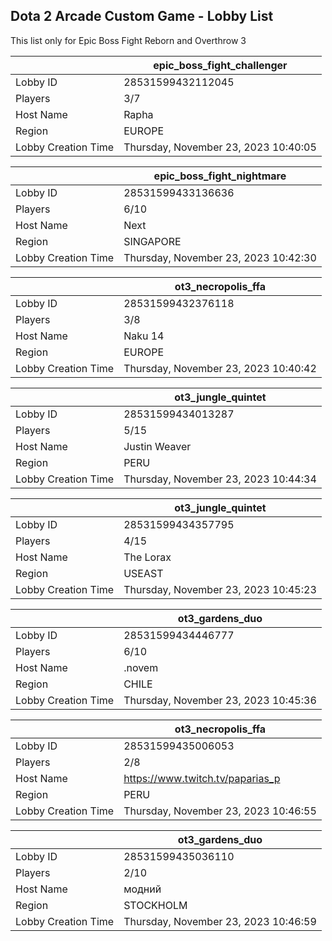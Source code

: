 ## Dota 2 Arcade Custom Game - Lobby List

This list only for Epic Boss Fight Reborn and Overthrow 3

|  | epic_boss_fight_challenger |
| ------ | ------ |
| Lobby ID | 28531599432112045 |
| Players | 3/7 |
| Host Name | Rapha |
| Region | EUROPE |
| Lobby Creation Time | Thursday, November 23, 2023 10:40:05 |


|  | epic_boss_fight_nightmare |
| ------ | ------ |
| Lobby ID | 28531599433136636 |
| Players | 6/10 |
| Host Name | Next |
| Region | SINGAPORE |
| Lobby Creation Time | Thursday, November 23, 2023 10:42:30 |


|  | ot3_necropolis_ffa |
| ------ | ------ |
| Lobby ID | 28531599432376118 |
| Players | 3/8 |
| Host Name | Naku 14 |
| Region | EUROPE |
| Lobby Creation Time | Thursday, November 23, 2023 10:40:42 |


|  | ot3_jungle_quintet |
| ------ | ------ |
| Lobby ID | 28531599434013287 |
| Players | 5/15 |
| Host Name | Justin Weaver |
| Region | PERU |
| Lobby Creation Time | Thursday, November 23, 2023 10:44:34 |


|  | ot3_jungle_quintet |
| ------ | ------ |
| Lobby ID | 28531599434357795 |
| Players | 4/15 |
| Host Name | The Lorax |
| Region | USEAST |
| Lobby Creation Time | Thursday, November 23, 2023 10:45:23 |


|  | ot3_gardens_duo |
| ------ | ------ |
| Lobby ID | 28531599434446777 |
| Players | 6/10 |
| Host Name | .novem |
| Region | CHILE |
| Lobby Creation Time | Thursday, November 23, 2023 10:45:36 |


|  | ot3_necropolis_ffa |
| ------ | ------ |
| Lobby ID | 28531599435006053 |
| Players | 2/8 |
| Host Name | https://www.twitch.tv/paparias_p |
| Region | PERU |
| Lobby Creation Time | Thursday, November 23, 2023 10:46:55 |


|  | ot3_gardens_duo |
| ------ | ------ |
| Lobby ID | 28531599435036110 |
| Players | 2/10 |
| Host Name | модний |
| Region | STOCKHOLM |
| Lobby Creation Time | Thursday, November 23, 2023 10:46:59 |


